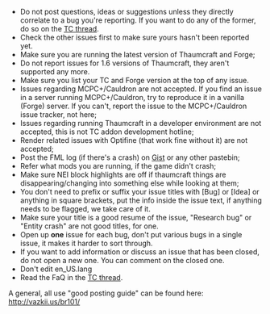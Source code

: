 * Do not post questions, ideas or suggestions unless they directly correlate to a bug you're reporting. If you want to do any of the former, do so on the [TC thread](http://www.minecraftforum.net/topic/2011841-).
* Check the other issues first to make sure yours hasn't been reported yet.
* Make sure you are running the latest version of Thaumcraft and Forge;
* Do not report issues for 1.6 versions of Thaumcraft, they aren't supported any more.
* Make sure you list your TC and Forge version at the top of any issue.
* Issues regarding MCPC+/Cauldron are not accepted. If you find an issue in a server running MCPC+/Cauldron, try to reproduce it in a vanilla (Forge) server. If you can't, report the issue to the MCPC+/Cauldron issue tracker, not here;
* Issues regarding running Thaumcraft in a developer environment are not accepted, this is not TC addon development hotline;
* Render related issues with Optifine (that work fine without it) are not accepted;
* Post the FML log (if there's a crash) on [Gist](https://gist.github.com/) or any other pastebin;
* Refer what mods you are running, if the game didn't crash;
* Make sure NEI block highlights are off if thaumcraft things are disappearing/changing into something else while looking at them;
* You don't need to prefix or suffix your issue titles with [Bug] or [Idea] or anything in square brackets, put the info inside the issue text, if anything needs to be flagged, we take care of it.
* Make sure your title is a good resume of the issue, "Research bug" or "Entity crash" are not good titles, for one.
* Open up **one** issue for each bug, don't put various bugs in a single issue, it makes it harder to sort through.
* If you want to add information or discuss an issue that has been closed, do not open a new one. You can comment on the closed one.
* Don't edit en_US.lang
* Read the FaQ in the [TC thread](http://www.minecraftforum.net/topic/2011841-).

A general, all use "good posting guide" can be found here: http://vazkii.us/br101/
